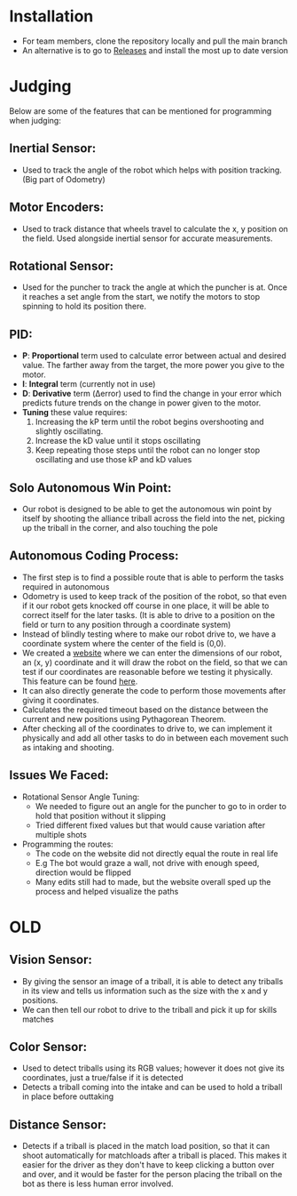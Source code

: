 # Installation
- For team members, clone the repository locally and pull the main branch
- An alternative is to go to [Releases](https://github.com/Edison611/2055A/releases) and install the most up to date version

# Judging
Below are some of the features that can be mentioned for programming when judging:

## Inertial Sensor:
- Used to track the angle of the robot which helps with position tracking. (Big part of Odometry)

## Motor Encoders:
- Used to track distance that wheels travel to calculate the x, y position on the field. Used alongside inertial sensor for accurate measurements.

## Rotational Sensor:
- Used for the puncher to track the angle at which the puncher is at. Once it reaches a set angle from the start, we notify the motors to stop spinning to hold its position there.

## PID:
- **P**: **Proportional** term used to calculate error between actual and desired value. The farther away from the target, the more power you give to the motor.
- **I**: **Integral** term (currently not in use)
- **D**: **Derivative** term (Δerror) used to find the change in your error which predicts future trends on the change in power given to the motor.
- **Tuning** these value requires:
    1. Increasing the kP term until the robot begins overshooting and slightly oscillating.
    2. Increase the kD value until it stops oscillating
    3. Keep repeating those steps until the robot can no longer stop oscillating and use those kP and kD values

## Solo Autonomous Win Point:
- Our robot is designed to be able to get the autonomous win point by itself by shooting the alliance triball across the field into the net, picking up the triball in the corner, and also touching the pole

## Autonomous Coding Process:
- The first step is to find a possible route that is able to perform the tasks required in autonomous
- Odometry is used to keep track of the position of the robot, so that even if it our robot gets knocked off course in one place, it will be able to correct itself for the later tasks. (It is able to drive to a position on the field or turn to any position through a coordinate system)
- Instead of blindly testing where to make our robot drive to, we have a coordinate system where the center of the field is (0,0).
- We created a [website](https://capybaras-2055.vercel.app/) where we can enter the dimensions of our robot, an (x, y) coordinate and it will draw the robot on the field, so that we can test if our coordinates are reasonable before we testing it physically. This feature can be found [here](https://capybaras-2055.vercel.app/#/tracker/).
- It can also directly generate the code to perform those movements after giving it coordinates.
- Calculates the required timeout based on the distance between the current and new positions using Pythagorean Theorem.
- After checking all of the coordinates to drive to, we can implement it physically and add all other tasks to do in between each movement such as intaking and shooting.

## Issues We Faced:
- Rotational Sensor Angle Tuning:
  - We needed to figure out an angle for the puncher to go to in order to hold that position without it slipping
  - Tried different fixed values but that would cause variation after multiple shots
- Programming the routes:
  - The code on the website did not directly equal the route in real life
  - E.g The bot would graze a wall, not drive with enough speed, direction would be flipped
  - Many edits still had to made, but the website overall sped up the process and helped visualize the paths

# OLD
## Vision Sensor:
- By giving the sensor an image of a triball, it is able to detect any triballs in its view and tells us information such as the size with the x and y positions.
- We can then tell our robot to drive to the triball and pick it up for skills matches

## Color Sensor:
- Used to detect triballs using its RGB values; however it does not give its coordinates, just a true/false if it is detected
- Detects a triball coming into the intake and can be used to hold a triball in place before outtaking

## Distance Sensor:
- Detects if a triball is placed in the match load position, so that it can shoot automatically for matchloads after a triball is placed. This makes it easier for the driver as they don't have to keep clicking a button over and over, and it would be faster for the person placing the triball on the bot as there is less human error involved.
